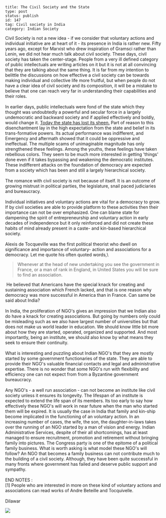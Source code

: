 ~~~~ 
title: The Civil Society and the State
type: post
status: publish
id: 147
tag: Civil society in India
category: Indian Society
~~~~

Civil Society is not a new idea - if we consider that voluntary actions
and individual initiative are at heart of it - its presence in India is
rather new. Fifty years ago, except for Marxist who drew inspiration of
Gramsci rather than Lenin, we did not hear much talk about civil
society. These days, civil society has taken the center-stage. People
from a very ill defined category of public intellectuals are writing
articles on it but it is not at all convincing that they are talking
about the same thing. It is far from my intention to belittle the
discussions on how effective a civil society can be towards making
individual and collective life more fruitful, but when people do not
have a clear idea of civil society and its composition, it will be a
mistake to believe that one can reach very far in understanding their
capabilities and their roles.\
\
In earlier days, public intellectuals were fond of the state which they
thought was undoubtedly a powerful and secular force in a largely
undemocratic and backward society and if applied effectively and boldly,
would change it. [Today the state has lost its
sheen.](http://www.outlookindia.com/article.aspx?270136) Part of reason
to this disenchantment lay in the high expectation from the state and
belief in its trans-formative powers. Its actual performance was
indifferent, and Emergency and aftermath showed that it could be
oppressive and ineffectual. The multiple scams of unimaginable magnitude
has only strengthened these feelings. Among the youths, these feelings
have taken rebellious colors. They seem to be much more interested in
getting 'things' done even if it takes bypassing and weakening the
democratic institutes. These indifferent attacks on the foundation of
democracy are expected from a society which has been and still a largely
hierarchical society.\
\
The romance with civil society is not because of itself. It is an
outcome of growing mistrust in political parties, the legislature, snail
paced judiciaries and bureaucracy.\
\
Individual initiatives and voluntary actions are vital for a democracy
to grow. If by civil societies are able to provide platform to these
activities then their importance can not be over emphasized. One can
blame state for dampening the spirit of entrepreneurship and voluntary
action in early decades of independence but it only reinforced and did
not create these habits of mind already present in a caste- and
kin-based hierarchical society. \
\
Alexis de Tocqueville was the first political theorist who dwell on
significance and importance of voluntary- action and associations for a
democracy. Let me quote his often quoted words,\

> Whenever at the head of new undertaking you see the government in
> France, or a man of rank in England, in United States you will be sure
> to find an association.

 He believed that Americans have the special knack for creating and
sustaining association which French lacked, and that is one reason why
democracy was more successful in America than in France. Can same be
said about India?\
\
In India, the proliferation of NGO's gives an impression that we Indian
also do have a knack for creating associations. But going by numbers
only could be misleading such as we also have largest number of
universities but that does not make us world leader in education. We
should know little bit more about how they are started, operated,
organized and supported. And most importantly, being an institute, we
should also know by what means they seek to ensure their continuity.\
\
What is interesting and puzzling about Indian NGO's that they are mostly
started by some government functionaries of the state. They are able to
provide their NGO's valuable financial contacts and legal and
administrative expertise. There is no wonder that some NGO's run with
flexibility and efficiency one can not expect from from a Byzantine
government bureaucracy.\
\
Any NGO's - a well run association - can not become an institute like
civil society unless it ensures its longevity. The lifespan of an
institute is expected to extend the life span of its members. Its too
early to say how effectively these NGO's will work in near future when
the man who started them will be expired. It is usually the case in
India that family and kin-ship become implicated in the functioning of
an voluntary action. In an increasing number of cases, the wife, the
son, the daughter-in-laws takes over the running of an NGO started by a
man of vision and energy. Indian Administrative Services, despite of
their all shortcomings, has at least managed to ensure recruitment,
promotion and retirement without bringing family into pictures. The
Congress party is one of the epitome of a political family business.
What is worth asking is what model these NGO's will follow? An NGO that
becomes a family business can not contribute much to the building of a
civil society. Although, they have been quite successful in many fronts
where government has failed and deserve public support and sympathy.\
\
END NOTES :\
[1] People who are interested in more on these kind of voluntary actions
and associations can read works of Andre Beteille and Tocquivelle.\
\
Dilawar

![](https://blogger.googleusercontent.com/tracker/3794193585985230867-3138864792061815070?l=dilawarsays.blogspot.com)
